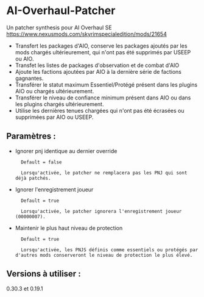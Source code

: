 # AI-Overhaul-Patcher
Un patcher synthesis pour AI Overhaul SE https://www.nexusmods.com/skyrimspecialedition/mods/21654
- Transfert les packages d'AIO, conserve les packages ajoutés par les mods chargés ultérieurement, qui n'ont pas été supprimés par USEEP ou AIO.
- Transfet les listes de packages d'observation et de combat d'AIO
- Ajoute les factions ajoutées par AIO à la dernière série de factions gagnantes.
- Transférer le statut maximum Essentiel/Protégé présent dans les plugins AIO ou chargés ultérieurement.
- Transférer le niveau de confiance minimum présent dans AIO ou dans les plugins chargés ultérieurement.
- Utilise les dernières tenues chargées qui n'ont pas été écrasées ou supprimées par AIO ou USEEP.

## Paramètres :
- Ignorer pnj identique au dernier override

		Default = false
	
		Lorsqu'activée, le patcher ne remplacera pas les PNJ qui sont déjà patchés.
- Ignorer l'enregistrement joueur

		Default = true

		Lorsqu'activée, le patcher ignorera l'enregistrement joueur (00000007).
- Maintenir le plus haut niveau de protection

		Default = true
	
		Lorsqu'activée, les PNJS définis comme essentiels ou protégés par d'autres mods conserveront le niveau de protection le plus élevé.
		
## Versions à utiliser :
0.30.3 et 0.19.1
